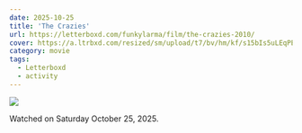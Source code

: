 ```yaml
---
date: 2025-10-25
title: 'The Crazies'
url: https://letterboxd.com/funkylarma/film/the-crazies-2010/
cover: https://a.ltrbxd.com/resized/sm/upload/t7/bv/hm/kf/s15bIs5uLEqPEQERH5YqjCjY6gd-0-600-0-900-crop.jpg?v=aaf4ab97ae
category: movie
tags:
  - Letterboxd
  - activity
---
```


<!-- @format -->

![](https://a.ltrbxd.com/resized/sm/upload/t7/bv/hm/kf/s15bIs5uLEqPEQERH5YqjCjY6gd-0-600-0-900-crop.jpg?v=aaf4ab97ae)

Watched on Saturday October 25, 2025.
